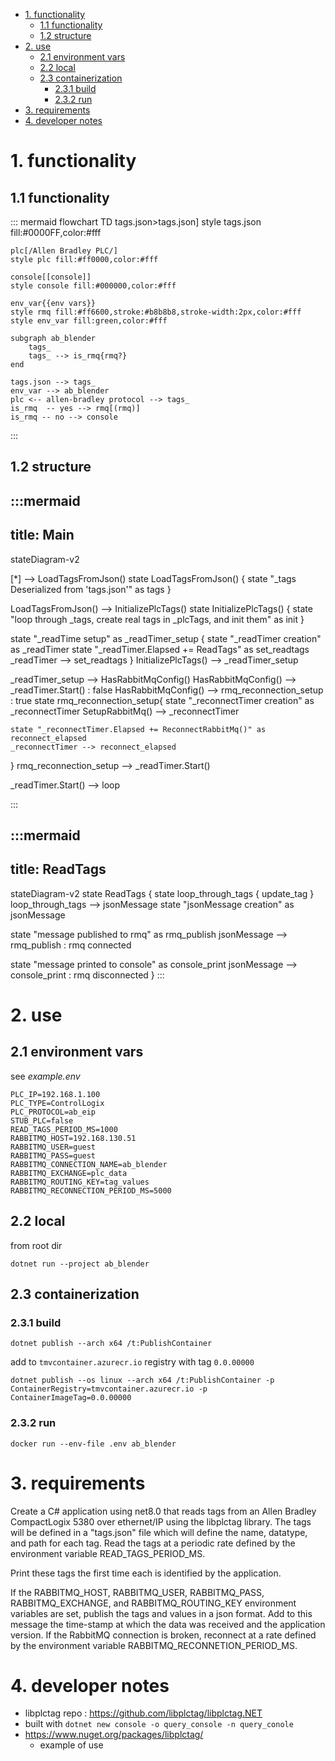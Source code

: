 - [1. functionality](#1-functionality)
  - [1.1 functionality](#11-functionality)
  - [1.2 structure](#12-structure)
- [2. use](#2-use)
  - [2.1 environment vars](#21-environment-vars)
  - [2.2 local](#22-local)
  - [2.3 containerization](#23-containerization)
      - [2.3.1 build](#231-build)
      - [2.3.2 run](#232-run)
- [3. requirements](#3-requirements)
- [4. developer notes](#4-developer-notes)

# 1. functionality
## 1.1 functionality
::: mermaid
flowchart TD
    tags.json>tags.json]
    style tags.json fill:#0000FF,color:#fff

    plc[/Allen Bradley PLC/]
    style plc fill:#ff0000,color:#fff

    console[[console]]
    style console fill:#000000,color:#fff

    env_var{{env vars}}
    style rmq fill:#ff6600,stroke:#b8b8b8,stroke-width:2px,color:#fff
    style env_var fill:green,color:#fff

    subgraph ab_blender
        tags_
        tags_ --> is_rmq{rmq?}
    end

    tags.json --> tags_
    env_var --> ab_blender
    plc <-- allen-bradley protocol --> tags_
    is_rmq  -- yes --> rmq[(rmq)]
    is_rmq -- no --> console

:::

## 1.2 structure
:::mermaid
---
title: Main
---
stateDiagram-v2

[*] --> LoadTagsFromJson()
state LoadTagsFromJson()  {
    state "_tags Deserialized from 'tags.json'" as tags
}

LoadTagsFromJson() --> InitializePlcTags()
state  InitializePlcTags() {
    state "loop through _tags, create real tags in _plcTags, and init them" as init
}   

state "_readTime setup" as _readTimer_setup  {
    state "_readTimer creation" as _readTimer
    state "_readTimer.Elapsed += ReadTags" as  set_readtags
    _readTimer --> set_readtags
}
InitializePlcTags() --> _readTimer_setup

_readTimer_setup --> HasRabbitMqConfig()
HasRabbitMqConfig() -->  _readTimer.Start() : false
HasRabbitMqConfig() --> rmq_reconnection_setup : true
state rmq_reconnection_setup{
    state "_reconnectTimer creation" as _reconnectTimer
    SetupRabbitMq() --> _reconnectTimer

    state "_reconnectTimer.Elapsed += ReconnectRabbitMq()" as reconnect_elapsed
    _reconnectTimer --> reconnect_elapsed
}
rmq_reconnection_setup -->  _readTimer.Start()

_readTimer.Start() --> loop

:::

:::mermaid
---
title: ReadTags
---
stateDiagram-v2
state ReadTags {
  state loop_through_tags {
    update_tag
  }
  loop_through_tags --> jsonMessage
  state "jsonMessage creation" as jsonMessage

  state "message published to rmq" as rmq_publish
  jsonMessage --> rmq_publish :  rmq connected

  state "message printed to console" as console_print
  jsonMessage --> console_print :  rmq disconnected
}
:::


# 2. use

## 2.1 environment vars
see *example.env*
```
PLC_IP=192.168.1.100
PLC_TYPE=ControlLogix
PLC_PROTOCOL=ab_eip
STUB_PLC=false
READ_TAGS_PERIOD_MS=1000
RABBITMQ_HOST=192.168.130.51
RABBITMQ_USER=guest
RABBITMQ_PASS=guest
RABBITMQ_CONNECTION_NAME=ab_blender
RABBITMQ_EXCHANGE=plc_data
RABBITMQ_ROUTING_KEY=tag_values
RABBITMQ_RECONNECTION_PERIOD_MS=5000
```

## 2.2 local
from root dir
```
dotnet run --project ab_blender
```

## 2.3 containerization
### 2.3.1 build
```
dotnet publish --arch x64 /t:PublishContainer
```

add to `tmvcontainer.azurecr.io` registry with tag `0.0.00000`
```
dotnet publish --os linux --arch x64 /t:PublishContainer -p ContainerRegistry=tmvcontainer.azurecr.io -p ContainerImageTag=0.0.00000
```

###  2.3.2 run
```
docker run --env-file .env ab_blender
```

# 3. requirements
Create a C# application using net8.0 that reads tags from an Allen Bradley CompactLogix 5380 over ethernet/IP using the libplctag library.  The tags will be defined in a "tags.json" file which will define the name, datatype, and path for each tag.  Read the tags at a periodic rate defined by the environment variable READ_TAGS_PERIOD_MS.

Print these tags the first time each is identified by the application.

If the RABBITMQ_HOST, RABBITMQ_USER, RABBITMQ_PASS, RABBITMQ_EXCHANGE, and RABBITMQ_ROUTING_KEY environment variables are set, publish the tags and values in a json format.  Add to this message the time-stamp at which the data was received and the application version.  If the RabbitMQ connection is broken, reconnect at a rate defined by the environment variable RABBITMQ_RECONNETION_PERIOD_MS.


# 4. developer notes
- libplctag repo : https://github.com/libplctag/libplctag.NET
- built with `dotnet new console -o query_console -n query_conole`
- https://www.nuget.org/packages/libplctag/
  - example of use